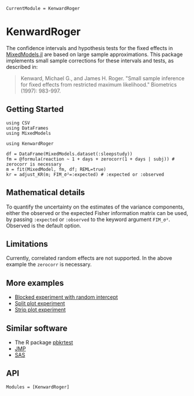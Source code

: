 ```@meta
CurrentModule = KenwardRoger
```

# KenwardRoger

The confidence intervals and hypothesis tests for the fixed effects in
[MixedModels.jl](https://juliastats.org/MixedModels.jl/stable/)
are based on large sample approximations.
This package implements small sample corrections for these intervals and tests, as described in:

> Kenward, Michael G., and James H. Roger. "Small sample inference for fixed effects from restricted maximum likelihood." Biometrics (1997): 983-997.

## Getting Started

```@example
using CSV
using DataFrames
using MixedModels

using KenwardRoger

df = DataFrame(MixedModels.dataset(:sleepstudy))
fm = @formula(reaction ~ 1 + days + zerocorr(1 + days | subj)) # zerocorr is necessary
m = fit(MixedModel, fm, df; REML=true)
kr = adjust_KR(m; FIM_σ²=:expected) # :expected or :observed
```

## Mathematical details

To quantify the uncertainty on the estimates of the variance components,
either the observed or the expected Fisher information matrix can be used,
by passing `:expected` or `:observed` to the keyword argument `FIM_σ²`.
Observed is the default option.

## Limitations

Currently, correlated random effects are not supported.
In the above example the `zerocorr` is necessary.

## More examples

  - [Blocked experiment with random intercept](https://github.com/ArnoStrouwen/KenwardRoger.jl/blob/master/test/blocked%20experiment.jl)
  - [Split plot experiment](https://github.com/ArnoStrouwen/KenwardRoger.jl/blob/master/test/split%20plot%20experiment.jl)
  - [Strip plot experiment](https://github.com/ArnoStrouwen/KenwardRoger.jl/blob/master/test/strip%20plot%20experiment.jl)

## Similar software

  - The R package [pbkrtest](https://github.com/hojsgaard/pbkrtest)
  - [JMP](https://www.jmp.com/support/help/en/18.1/index.shtml#page/jmp/statistical-details-for-the-kackarharville-correction-2.shtml#)
  - [SAS](https://documentation.sas.com/doc/en/statcdc/14.2/statug/statug_glimmix_details40.htm)

## API

```@autodocs
Modules = [KenwardRoger]
```

